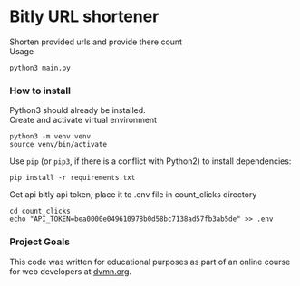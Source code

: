 # Bitly URL shortener
Shorten provided urls and provide there count  
Usage
```
python3 main.py
```

### How to install
Python3 should already be installed.   
Create and activate virtual environment
```commandline
python3 -m venv venv
source venv/bin/activate
```
Use `pip` (or `pip3`, if there is a conflict with Python2) to install dependencies:
```
pip install -r requirements.txt
```
Get api bitly api token, place it to .env file in count_clicks directory
```commandline
cd count_clicks
echo "API_TOKEN=bea0000e049610978b0d58bc7138ad57fb3ab5de" >> .env
```
### Project Goals

This code was written for educational purposes as part of an online course for web developers at [dvmn.org](https://dvmn.org/).